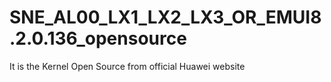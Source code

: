 # SNE_AL00_LX1_LX2_LX3_OR_EMUI8.2.0.136_opensource
It is the Kernel Open Source from official Huawei website
